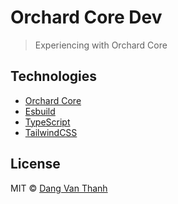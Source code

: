 # Orchard Core Dev

> Experiencing with Orchard Core

## Technologies

- [Orchard Core](https://orchardcore.net/)
- [Esbuild](https://esbuild.github.io/)
- [TypeScript](https://www.typescriptlang.org/)
- [TailwindCSS](https://tailwindcss.com/)

## License

MIT © [Dang Van Thanh](https://dangthanh.org)